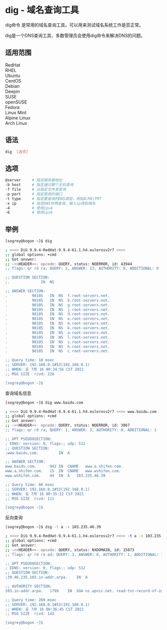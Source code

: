 # dig - 域名查询工具

dig命令 是常用的域名查询工具，可以用来测试域名系统工作是否正常。

dig是一个DNS查询工具，多数管理员会使用dig命令来解决DNS的问题。

## 适用范围

<!-- <div class="svg linux">Linux</div> -->
<div class="svg redhat">RedHat</div>
<div class="svg rhel">RHEL</div>
<div class="svg ubuntu">Ubuntu</div>
<div class="svg centos">CentOS</div>
<div class="svg debian">Debian</div>
<div class="svg deepin">Deepin</div>
<div class="svg suse">SUSE</div>
<div class="svg opensuse">openSUSE</div>
<div class="svg fedora">Fedora</div>
<div class="svg linuxmint">Linux Mint</div>
<!-- <div class="svg mxlinux">MX Linux</div> -->
<div class="svg alpinelinux">Alpine Linux</div>
<div class="svg archlinux">Arch Linux</div>

## 语法

``` bash
dig  [选项]
```

## 选项

``` bash
@server     # 指定服务器地址
-b host     # 指定通过哪个主机查询
-f file     # 从指定文件来查询
-p port     # 指定使用的端口
-t type     # 指定要查询的DNS类型，例如A\MX\PRT
-x ip       # 指定DNS你想查询，输入ip得到域名
-4          # 使用ipv4
-6          # 使用ipv6
```
## 举例


``` bash
[sogrey@bogon ~]$ dig

; <<>> DiG 9.9.4-RedHat-9.9.4-61.1.h4.eulerosv2r7 <<>>
;; global options: +cmd
;; Got answer:
;; ->>HEADER<<- opcode: QUERY, status: NOERROR, id: 43944
;; flags: qr rd ra; QUERY: 1, ANSWER: 13, AUTHORITY: 0, ADDITIONAL: 0

;; QUESTION SECTION:
;.				IN	NS

;; ANSWER SECTION:
.			98105	IN	NS	f.root-servers.net.
.			98105	IN	NS	b.root-servers.net.
.			98105	IN	NS	g.root-servers.net.
.			98105	IN	NS	j.root-servers.net.
.			98105	IN	NS	d.root-servers.net.
.			98105	IN	NS	e.root-servers.net.
.			98105	IN	NS	m.root-servers.net.
.			98105	IN	NS	k.root-servers.net.
.			98105	IN	NS	a.root-servers.net.
.			98105	IN	NS	l.root-servers.net.
.			98105	IN	NS	i.root-servers.net.
.			98105	IN	NS	h.root-servers.net.
.			98105	IN	NS	c.root-servers.net.

;; Query time: 18 msec
;; SERVER: 192.168.0.1#53(192.168.0.1)
;; WHEN: 五 7月 16 00:34:56 CST 2021
;; MSG SIZE  rcvd: 228

[sogrey@bogon ~]$ 
```

查询域名信息

``` bash
[sogrey@bogon ~]$ dig www.baidu.com

; <<>> DiG 9.9.4-RedHat-9.9.4-61.1.h4.eulerosv2r7 <<>> www.baidu.com
;; global options: +cmd
;; Got answer:
;; ->>HEADER<<- opcode: QUERY, status: NOERROR, id: 3867
;; flags: qr rd ra; QUERY: 1, ANSWER: 3, AUTHORITY: 0, ADDITIONAL: 1

;; OPT PSEUDOSECTION:
; EDNS: version: 0, flags:; udp: 512
;; QUESTION SECTION:
;www.baidu.com.			IN	A

;; ANSWER SECTION:
www.baidu.com.		942	IN	CNAME	www.a.shifen.com.
www.a.shifen.com.	15	IN	CNAME	www.wshifen.com.
www.wshifen.com.	44	IN	A	103.235.46.39

;; Query time: 66 msec
;; SERVER: 192.168.0.1#53(192.168.0.1)
;; WHEN: 五 7月 16 00:35:32 CST 2021
;; MSG SIZE  rcvd: 111

[sogrey@bogon ~]$ 
```
反向查询
``` bash
[sogrey@bogon ~]$ dig -t a -x 103.235.46.39

; <<>> DiG 9.9.4-RedHat-9.9.4-61.1.h4.eulerosv2r7 <<>> -t a -x 103.235.46.39
;; global options: +cmd
;; Got answer:
;; ->>HEADER<<- opcode: QUERY, status: NXDOMAIN, id: 15873
;; flags: qr rd ra ad; QUERY: 1, ANSWER: 0, AUTHORITY: 1, ADDITIONAL: 1

;; OPT PSEUDOSECTION:
; EDNS: version: 0, flags:; udp: 512
;; QUESTION SECTION:
;39.46.235.103.in-addr.arpa.	IN	A

;; AUTHORITY SECTION:
103.in-addr.arpa.	1799	IN	SOA	ns.apnic.net. read-txt-record-of-zone-first-dns-admin.apnic.net. 57693 7200 1800 604800 3600

;; Query time: 269 msec
;; SERVER: 192.168.0.1#53(192.168.0.1)
;; WHEN: 五 7月 16 00:36:45 CST 2021
;; MSG SIZE  rcvd: 143

[sogrey@bogon ~]$ 
```
